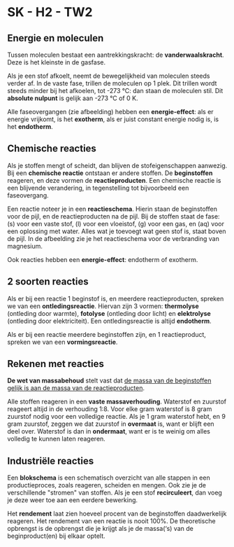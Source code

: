 # SK - H2 - TW2

## Energie en moleculen

Tussen moleculen bestaat een aantrekkingskracht: de **vanderwaalskracht**. Deze is het kleinste in de gasfase.

Als je een stof afkoelt, neemt de bewegelijkheid van moleculen steeds verder af. In de vaste fase, trillen de moleculen op 1 plek. Dit trillen wordt steeds minder bij het afkoelen, tot -273 °C: dan staan de moleculen stil. Dit **absolute nulpunt** is gelijk aan -273 °C of 0 K.

Alle faseovergangen (zie afbeelding) hebben een **energie-effect**: als er energie vrijkomt, is het **exotherm**, als er juist constant energie nodig is, is het **endotherm**.

## Chemische reacties

Als je stoffen mengt of scheidt, dan blijven de stofeigenschappen aanwezig. Bij een **chemische reactie** ontstaan er andere stoffen. De **beginstoffen** reageren, en deze vormen de **reactieproducten**. Een chemische reactie is een blijvende verandering, in tegenstelling tot bijvoorbeeld een faseovergang.

Een reactie noteer je in een **reactieschema**. Hierin staan de beginstoffen voor de pijl, en de reactieproducten na de pijl. Bij de stoffen staat de fase: (s) voor een vaste stof, (l) voor een vloeistof, (g) voor een gas, en (aq) voor een oplossing met water. Alles wat je toevoegt wat geen stof is, staat boven de pijl. In de afbeelding zie je het reactieschema voor de verbranding van magnesium.

Ook reacties hebben een **energie-effect**: endotherm of exotherm.

## 2 soorten reacties

Als er bij een reactie 1 beginstof is, en meerdere reactieproducten, spreken we van een **ontledingsreactie**. Hiervan zijn 3 vormen: **thermolyse** (ontleding door warmte), **fotolyse** (ontleding door licht) en **elektrolyse** (ontleding door elektriciteit). Een ontledingsreactie is altijd **endotherm**.

Als er bij een reactie meerdere beginstoffen zijn, en 1 reactieproduct, spreken we van een **vormingsreactie**.

## Rekenen met reacties

**De wet van massabehoud** stelt vast dat <u>de massa van de beginstoffen gelijk is aan de massa van de reactieproducten</u>.

Alle stoffen reageren in een **vaste massaverhouding**. Waterstof en zuurstof reageert altijd in de verhouding 1:8. Voor elke gram waterstof is 8 gram zuurstof nodig voor een volledige reactie. Als je 1 gram waterstof hebt, en 9 gram zuurstof, zeggen we dat zuurstof in **overmaat** is, want er blijft een deel over. Waterstof is dan in **ondermaat**, want er is te weinig om alles volledig te kunnen laten reageren.

## Industriële reacties

Een **blokschema** is een schematisch overzicht van alle stappen in een productieproces, zoals reageren, scheiden en mengen. Ook zie je de verschillende "stromen" van stoffen. Als je een stof **recirculeert**, dan voeg je deze weer toe aan een eerdere bewerking.

Het **rendement** laat zien hoeveel procent van de beginstoffen daadwerkelijk reageren. Het rendement van een reactie is nooit 100%. De theoretische opbrengst is de opbrengst die je krijgt als je de massa(‘s) van de beginproduct(en) bij elkaar optelt.
